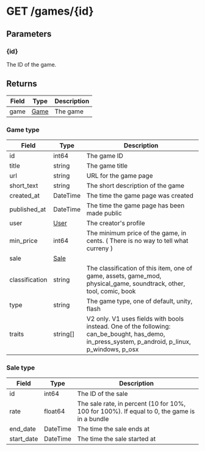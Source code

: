 # GET /games/{id}

## Parameters
### {id}
The ID of the game.

## Returns
| Field | Type | Description |
|---|---|---|
| game | [Game](#game-type) | The game |

### Game type
| Field | Type | Description |
|---|---|---|
| id | int64 | The game ID |
| title | string | The game title |
| url | string | URL for the game page |
| short_text | string | The short description of the game |
| created_at | DateTime | The time the game page was created |
| published_at | DateTime | The time the game page has been made public |
| user | [User](/API/V2/Profile/profile.html) | The creator's profile |
| min_price | int64 | The minimum price of the game, in cents. ( There is no way to tell what curreny ) |
| sale | [Sale](#sale-type) | |
| classification | string | The classification of this item, one of game, assets, game_mod, physical_game, soundtrack, other, tool, comic, book |
| type | string | The game type, one of default, unity, flash |
| traits | string[] | V2 only. V1 uses fields with bools instead. One of the following: can_be_bought, has_demo, in_press_system, p_android, p_linux, p_windows, p_osx |

### Sale type
| Field | Type | Description |
|---|---|---|
| id | int64 | The ID of the sale |
| rate | float64 | The sale rate, in percent (10 for 10%, 100 for 100%). If equal to 0, the game is in a bundle |
| end_date | DateTime | The time the sale ends at |
| start_date | DateTime | The time the sale started at |